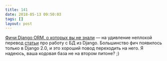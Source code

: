 ```yaml
---
title: 141
date: 2018-05-13 09:50:03
tags: []
layout: post
---
```


[Фичи Django ORM, о которых вы не знали](https://tproger.ru/translations/django-orm-tips/) — на удивление неплохой перевод [статьи](https://medium.com/@hakibenita/9-django-tips-for-working-with-databases-beba787ed7d3) про работу с БД из Django. Большинство фич появилось только в Django 2.0, и это хороший повод переходить на него. Я надеюсь, ваша кодовая база не на втором питоне? ;)

